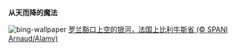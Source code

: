 
**从天而降的魔法**

![bing-wallpaper](https://www.bing.com/th?id=OHR.PyreneesPark_ZH-CN1341030921_1920x1080.jpg)
[罗兰豁口上空的银河，法国上比利牛斯省 (© SPANI Arnaud/Alamy)](https://www.bing.com/search?q=%E6%AF%94%E5%88%A9%E7%89%9B%E6%96%AF%E5%B1%B1&amp;form=hpcapt&amp;mkt=zh-cn)
  